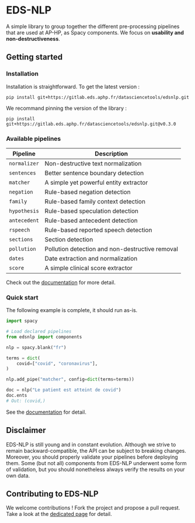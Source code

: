 # EDS-NLP

A simple library to group together the different pre-processing pipelines that are used at AP-HP, as Spacy components. We focus on **usability and non-destructiveness**.

## Getting started

### Installation

Installation is straightforward. To get the latest version :

```
pip install git+https://gitlab.eds.aphp.fr/datasciencetools/edsnlp.git
```

We recommand pinning the version of the library :

```
pip install git+https://gitlab.eds.aphp.fr/datasciencetools/edsnlp.git@v0.3.0
```

### Available pipelines

| Pipeline     | Description                                     |
| ------------ | ----------------------------------------------- |
| `normalizer` | Non-destructive text normalization              |
| `sentences`  | Better sentence boundary detection              |
| `matcher`    | A simple yet powerful entity extractor          |
| `negation`   | Rule-based negation detection                   |
| `family`     | Rule-based family context detection             |
| `hypothesis` | Rule-based speculation detection                |
| `antecedent` | Rule-based antecedent detection                 |
| `rspeech`    | Rule-based reported speech detection            |
| `sections`   | Section detection                               |
| `pollution`  | Pollution detection and non-destructive removal |
| `dates`      | Date extraction and normalization               |
| `score`      | A simple clinical score extractor               |

Check out the [documentation](https://datasciencetools-pages.eds.aphp.fr/edsnlp/) for more detail.

### Quick start

The following example is complete, it should run as-is.

```python
import spacy

# Load declared pipelines
from edsnlp import components

nlp = spacy.blank("fr")

terms = dict(
    covid=["covid", "coronavirus"],
)

nlp.add_pipe("matcher", config=dict(terms=terms))

doc = nlp("Le patient est atteint de covid")
doc.ents
# Out: (covid,)
```

See the [documentation](https://datasciencetools-pages.eds.aphp.fr/edsnlp/) for detail.

## Disclaimer

EDS-NLP is still young and in constant evolution. Although we strive to remain backward-compatible, the API can be subject to breaking changes. Moreover, you should properly validate your pipelines before deploying them. Some (but not all) components from EDS-NLP underwent some form of validation, but you should nonetheless always verify the results on your own data.

## Contributing to EDS-NLP

We welcome contributions ! Fork the project and propose a pull request. Take a look at the [dedicated page](https://datasciencetools-pages.eds.aphp.fr/edsnlp/additional/contributing.html) for detail.
